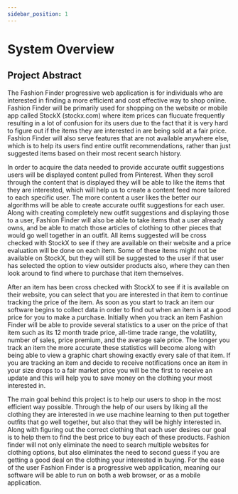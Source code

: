 ```yaml
---
sidebar_position: 1
---
```


# System Overview
## Project Abstract
The Fashion Finder progressive web application is for individuals who are interested in finding a more efficient and cost effective way to shop online. Fashion Finder will be primarily used for shopping on the website or mobile app called StockX (stockx.com) where item prices can flucuate frequently resulting in a lot of confusion for its users due to the fact that it is very hard to figure out if the items they are interested in are being sold at a fair price. Fashion Finder will also serve features that are not available anywhere else, which is to help its users find entire outfit recommendations, rather than just suggested items based on their most recent search history.

In order to acquire the data needed to provide accurate outfit suggestions users will be displayed content pulled from Pinterest. When they scroll through the content that is displayed they will be able to like the items that they are interested, which will help us to create a content feed more tailored to each specific user. The more content a user likes the better our algorithms will be able to create accurate outfit suggestions for each user. Along with creating completely new outfit suggestions and displaying those to a user, Fashion Finder will also be able to take items that a user already owns, and be able to match those articles of clothing to other pieces that would go well together in an outfit. All items suggested will be cross checked with StockX to see if they are available on their website and a price evaluation will be done on each item. Some of these items might not be available on StockX, but they will still be suggested to the user if that user has selected the option to view outsider products also, where they can then look around to find where to purchase that item themselves.

After an item has been cross checked with StockX to see if it is available on their website, you can select that you are interested in that item to continue tracking the price of the item. As soon as you start to track an item our software begins to collect data in order to find out when an item is at a good price for you to make a purchase. Initially when you track an item Fashion Finder will be able to provide several statistics to a user on the price of that item such as its 12 month trade price, all-time trade range, the volatility, number of sales, price premium, and the average sale price. The longer you track an item the more accurate these statistics will become along with being able to view a graphic chart showing exactly every sale of that item. If you are tracking an item and decide to receive notifications once an item in your size drops to a fair market price you will be the first to receive an update and this will help you to save money on the clothing your most interested in.

The main goal behind this project is to help our users to shop in the most efficient way possible.  Through the help of our users by liking all the clothing they are interested in we use machine learning to then put together outfits that go well together, but also that they will be highly interested in.  Along with figuring out the correct clothing that each user desires our goal is to help them to find the best price to buy each of these products.  Fashion finder will not only eliminate the need to search multiple websites for clothing options, but also eliminates the need to second guess if you are getting a good deal on the clothing your interested in buying.  For the ease of the user Fashion Finder is a progressive web application, meaning our software will be able to run on both a web browser, or as a mobile application. 


